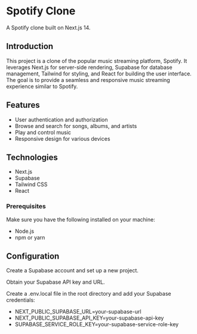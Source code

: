 # Spotify Clone

A Spotify clone built on Next.js 14.

## Introduction

This project is a clone of the popular music streaming platform, Spotify. It leverages Next.js for server-side rendering, Supabase for database management, Tailwind for styling, and React for building the user interface. The goal is to provide a seamless and responsive music streaming experience similar to Spotify.

## Features

- User authentication and authorization
- Browse and search for songs, albums, and artists
- Play and control music
- Responsive design for various devices

## Technologies
- Next.js 
- Supabase 
- Tailwind CSS 
- React

### Prerequisites

Make sure you have the following installed on your machine:

- Node.js
- npm or yarn


## Configuration
Create a Supabase account and set up a new project.

Obtain your Supabase API key and URL.

Create a .env.local file in the root directory and add your Supabase credentials: 
- NEXT_PUBLIC_SUPABASE_URL=your-supabase-url 
- NEXT_PUBLIC_SUPABASE_API_KEY=your-supabase-api-key
- SUPABASE_SERVICE_ROLE_KEY=your-supabase-service-role-key
